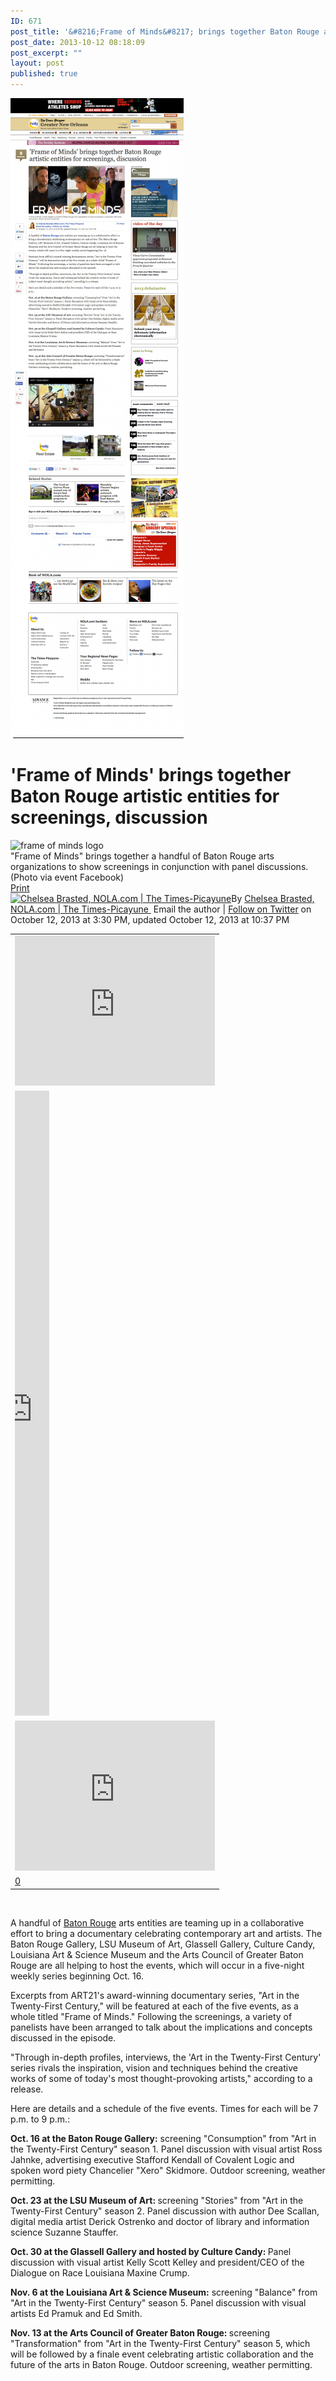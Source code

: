 ```yaml
---
ID: 671
post_title: '&#8216;Frame of Minds&#8217; brings together Baton Rouge artistic entities for screenings, discussion'
post_date: 2013-10-12 08:18:09
post_excerpt: ""
layout: post
published: true
---
```

<a href="/uploads/2014/03/Untitled-53.png"><img class="alignnone size-large wp-image-672" alt="Untitled-53" src="/uploads/2014/03/Untitled-53-277x1024.png" width="277" height="1024" /></a>

<!--more-->
<h1>'Frame of Minds' brings together Baton Rouge artistic entities for screenings, discussion</h1>
<div></div>
<div id="article_container">
<div id="top_images">
<div><img id="undefined" alt="frame of minds logo" src="http://imgick.nola.com/home/nola-media/width620/img/living_baton_rouge/photo/13563790-mmmain.jpg" /></div>
<div>"Frame of Minds" brings together a handful of Baton Rouge arts organizations to show screenings in conjunction with panel discussions. (Photo via event Facebook)</div>
</div>
<div id="Byline">
<div><a href="http://impact.nola.com/living_baton_rouge/print.html?entry=/2013/10/frame_of_minds_brings_together.html" target="_blank">Print</a></div>
<a href="http://connect.nola.com/user/cabrasted/index.html"><img id="undefined" alt="Chelsea Brasted, NOLA.com | The Times-Picayune" src="http://imgick.nola.com/home/nola-media/width40/img/avatars/10531819.png" /></a>By <a href="http://connect.nola.com/user/cabrasted/posts.html">Chelsea Brasted, NOLA.com | The Times-Picayune </a>
<a id="email_author"></a>Email the author | <a href="http://twitter.com/cabrasted" target="_blank">Follow on Twitter</a>
on October 12, 2013 at 3:30 PM, updated October 12, 2013 at 10:37 PM</div>
<div id="social_top">
<div>
<table cellspacing="0" cellpadding="0">
<tbody>
<tr>
<td>
<div>
<div id="social_top-reaction0_tweet1394179714813"><iframe id="twitter-widget-0" title="Twitter Tweet Button" src="http://platform.twitter.com/widgets/tweet_button.1393899192.html#_=1394179715465&amp;count=vertical&amp;id=twitter-widget-0&amp;lang=en&amp;original_referer=http%3A%2F%2Fwww.nola.com%2Fliving%2Fbaton-rouge%2Findex.ssf%2F2013%2F10%2Fframe_of_minds_brings_together.html&amp;size=m&amp;text='Frame%20of%20Minds'%20brings%20together%20Baton%20Rouge%20artistic%20entities%20for%20screenings%2C%20discussion&amp;url=http%3A%2F%2Fwww.nola.com%2Fliving%2Fbaton-rouge%2Findex.ssf%2F2013%2F10%2Fframe_of_minds_brings_together.html" height="240" width="320" frameborder="0" scrolling="no" data-twttr-rendered="true"></iframe></div>
</div></td>
</tr>
<tr>
<td>
<div>
<div id="social_top-reaction1">
<div data-width="55" data-send="false" data-show-faces="false" data-ref="s=showShareBarUI:p=facebook-like" data-href="http://www.nola.com/living/baton-rouge/index.ssf/2013/10/frame_of_minds_brings_together.html" data-layout="box_count" data-action="like" data-gig-btnid="social_top-reaction11394179714816" data-colorscheme="" data-font=""><iframe title="fb:like Facebook Social Plugin" name="f30f7f23f" src="http://www.facebook.com/plugins/like.php?action=like&amp;app_id=&amp;channel=http%3A%2F%2Fstatic.ak.facebook.com%2Fconnect%2Fxd_arbiter%2F63KoCqPoniC.js%3Fversion%3D40%23cb%3Df1c4c86104%26domain%3Dwww.nola.com%26origin%3Dhttp%253A%252F%252Fwww.nola.com%252Ff30c6bbc98%26relation%3Dparent.parent&amp;href=http%3A%2F%2Fwww.nola.com%2Fliving%2Fbaton-rouge%2Findex.ssf%2F2013%2F10%2Fframe_of_minds_brings_together.html&amp;layout=box_count&amp;locale=en_US&amp;ref=s%3DshowShareBarUI%3Ap%3Dfacebook-like&amp;sdk=joey&amp;send=false&amp;show_faces=false&amp;width=55" height="1000" width="55" frameborder="0" scrolling="no"></iframe></div>
</div>
</div></td>
</tr>
<tr>
<td>
<div>
<div id="social_top-reaction2">
<div id="___plus_0"><iframe id="I0_1394179715405" tabindex="0" title="+Share" name="I0_1394179715405" src="https://apis.google.com/u/0/_/+1/sharebutton?plusShare=true&amp;usegapi=1&amp;action=share&amp;annotation=vertical-bubble&amp;height=&amp;width=&amp;hl=en&amp;origin=http%3A%2F%2Fwww.nola.com&amp;url=http%3A%2F%2Fwww.nola.com%2Fliving%2Fbaton-rouge%2Findex.ssf%2F2013%2F10%2Fframe_of_minds_brings_together.html&amp;gsrc=3p&amp;jsh=m%3B%2F_%2Fscs%2Fapps-static%2F_%2Fjs%2Fk%3Doz.gapi.en.mybyDz8HbyI.O%2Fm%3D__features__%2Fam%3DIQ%2Frt%3Dj%2Fd%3D1%2Ft%3Dzcms%2Frs%3DAItRSTMfsPACy92igIGdkdG7FAi-A5Yo0g#_methods=onPlusOne%2C_ready%2C_close%2C_open%2C_resizeMe%2C_renderstart%2Concircled%2Cdrefresh%2Cerefresh%2Conendinteraction%2Conload&amp;id=I0_1394179715405&amp;parent=http%3A%2F%2Fwww.nola.com&amp;pfname=&amp;rpctoken=27062058" height="240" width="100%" frameborder="0" marginwidth="0" marginheight="0" scrolling="no" data-gapiattached="true"></iframe></div>
</div>
</div></td>
</tr>
<tr>
<td>
<div>
<div id="social_top-reaction3"><a href="http://www.pinterest.com/pin/create/button/?url=http%3A%2F%2Fwww.nola.com%2Fliving%2Fbaton-rouge%2Findex.ssf%2F2013%2F10%2Fframe_of_minds_brings_together.html&amp;media=http%3A%2F%2Fmedia.nola.com%2Fliving_baton_rouge%2Fphoto%2F13563790-thumb_square_large.jpg&amp;guid=LeUtiSRoj4yN-0&amp;description=The%20Baton%20Rouge%20Gallery%2C%20LSU%20Museum%20of%20Art%2C%20Glassell%20Gallery%2C%20Culture%20Candy%2C%20Louisiana%20Art%20%26%20Science%20Museum%20and%20the%20Arts%20Council%20of%20Greater%20Baton%20Rouge%20are%20all%20helping%20to%20host%20the%20events%2C%20which%20will%20occur%20in%20a%20five-night%20weekly%20series%20beginning%20Oct.%2016." target="_blank" data-pin-log="button_pinit" data-pin-config="above"><i></i>0</a></div>
</div></td>
</tr>
</tbody>
</table>
</div>
</div>
<div id="article_inset">
<div id="story-package">
<div id="StoryAd"><a href="http://ads.nola.com/RealMedia/ads/click_lx.ads/www.nola.com/living/baton-rouge/2013/10/frame_of_minds_brings_together.html/2114937760/StoryAd/NOLALIVE/default/empty.gif/726b414e31564d5a6458454143796964" target="_blank"><img alt="" src="http://ads.nola.com/RealMedia/ads/adstream_lx.ads/www.nola.com/living/baton-rouge/2013/10/frame_of_minds_brings_together.html/2114937760/StoryAd/NOLALIVE/default/empty.gif/726b414e31564d5a6458454143796964?bt=6101&amp;bt=6102&amp;bt=5032&amp;bt=c0148&amp;bt=5062&amp;bt=4014&amp;bt=c0088&amp;bt=1034&amp;bt=6066&amp;bt=5007&amp;bt=c0171&amp;bt=2024&amp;bt=6265&amp;bt=6146&amp;bt=2048&amp;bt=0001&amp;bt=c0143&amp;bt=6011&amp;bt=c0095&amp;bt=6158&amp;bt=5095&amp;bt=0007&amp;bt=8076&amp;bt=c0034&amp;bt=g081&amp;bt=c0012&amp;bt=2005&amp;bt=2063&amp;bt=6260&amp;bt=g073&amp;bt=6193&amp;bt=7000&amp;bt=2081&amp;bt=6045&amp;bt=5043&amp;bt=c0130&amp;bt=0005&amp;bt=6240&amp;bt=0011&amp;bt=2010&amp;bt=c0130&amp;bt=c0126&amp;bt=6057&amp;bt=6331&amp;bt=6141&amp;bt=c0175&amp;bt=6047&amp;bt=c0188&amp;bt=c0117&amp;bt=4041&amp;bt=5071&amp;bt=c0133&amp;bt=c0123&amp;bt=6357&amp;bt=c0059&amp;bt=7052&amp;bt=2062&amp;bt=1000&amp;bt=0003&amp;bt=g074&amp;bt=5073&amp;bt=2033&amp;bt=c0067&amp;bt=6147&amp;bt=7020&amp;bt=c0240&amp;bt=6342&amp;bt=7007&amp;bt=c0218&amp;bt=2019&amp;bt=7049&amp;bt=6098&amp;bt=1001&amp;bt=5069&amp;bt=2090&amp;bt=6167&amp;bt=g076&amp;bt=0002&amp;bt=6330&amp;bt=6392&amp;bt=8082&amp;bt=6055&amp;bt=92&amp;bt=c0181&amp;bt=3056&amp;bt=5030&amp;bt=6149&amp;bt=6168&amp;bt=c0142&amp;bt=c0111&amp;bt=6309&amp;bt=c0178&amp;bt=4045&amp;bt=6239&amp;bt=c0125&amp;bt=6297&amp;bt=5006&amp;bt=4043&amp;bt=1002&amp;bt=6153&amp;bt=c0056&amp;bt=6121&amp;bt=6317&amp;bt=6244&amp;bt=c0104&amp;bt=1091&amp;bt=c0064&amp;bt=all&amp;bt=c0077&amp;bt=c0176&amp;bt=c0113&amp;bt=6154&amp;bt=c0146&amp;bt=2006&amp;bt=c0164&amp;bt=c0079&amp;bt=3061&amp;bt=c0243&amp;bt=6262&amp;bt=7051&amp;bt=2020&amp;bt=6105&amp;bt=6133&amp;bt=c0179&amp;bt=7010&amp;bt=c0168&amp;bt=c0219&amp;bt=2061&amp;bt=c0084&amp;bt=c0180&amp;bt=8074&amp;bt=7062&amp;bt=5012&amp;bt=6343&amp;bt=c0068&amp;bt=8073&amp;bt=c0033&amp;bt=c0055&amp;bt=0075&amp;bt=2067&amp;bt=1043&amp;bt=6320&amp;bt=6113&amp;bt=6125&amp;bt=5029&amp;bt=6311&amp;bt=2077&amp;bt=c0213&amp;bt=6119&amp;bt=c0248&amp;bt=c0187&amp;bt=3002&amp;bt=6358&amp;bt=6362&amp;bt=1044&amp;bt=c0094&amp;bt=2034&amp;bt=c0099&amp;bt=8071&amp;bt=6224&amp;bt=c0078&amp;bt=7013&amp;bt=2047&amp;bt=c0109&amp;bt=3030&amp;bt=c0021&amp;bt=6126&amp;bt=6337&amp;bt=c0124&amp;bt=c0131&amp;bt=3066&amp;bt=6078&amp;bt=5015&amp;bt=c0120&amp;bt=9002&amp;bt=6256&amp;bt=c0150&amp;bt=3055&amp;bt=6164&amp;bt=c0182&amp;bt=6341&amp;bt=c0013&amp;bt=6112&amp;bt=c0221&amp;bt=c0147&amp;bt=7005&amp;bt=5040&amp;bt=c0097&amp;bt=2091&amp;bt=6174&amp;bt=5066&amp;bt=8070&amp;bt=6178&amp;bt=c0035&amp;bt=6310&amp;bt=0009&amp;bt=g070&amp;bt=3027&amp;bt=6005&amp;bt=5096&amp;bt=c0174&amp;bt=1096&amp;bt=6130&amp;bt=c0019&amp;bt=c0232&amp;bt=6329&amp;bt=6230&amp;bt=7017&amp;bt=2052&amp;bt=2038&amp;bt=c0069&amp;bt=4037&amp;bt=c0158&amp;bt=6332&amp;bt=4042&amp;bt=c0024&amp;bt=2076&amp;bt=6162&amp;bt=3052&amp;bt=4040&amp;bt=c0122&amp;bt=6319&amp;bt=c0249&amp;bt=c0173&amp;bt=6148&amp;bt=6152&amp;bt=6166&amp;bt=c0154&amp;bt=6356&amp;bt=6156&amp;bt=c0177&amp;bt=6132&amp;bt=6387&amp;bt=7050&amp;bt=r001&amp;bt=8081&amp;bt=6318&amp;bt=58&amp;lid=22cc5e3ea791a23e3eadb2d17d1179b0&amp;tag0=baton%20rouge%20art&amp;tag1=baton%20rouge%20gallery&amp;tag2=br-living&amp;tag3=brfrontpage&amp;tag4=brhomepage&amp;tag5=lsu%20museum%20of%20art" width="1" height="1" border="0" /></a></div>
</div>
</div>
<div>

A handful of <a href="http://www.nola.com/baton-rouge/">Baton Rouge</a> arts entities are teaming up in a collaborative effort to bring a documentary celebrating contemporary art and artists. The Baton Rouge Gallery, LSU Museum of Art, Glassell Gallery, Culture Candy, Louisiana Art &amp; Science Museum and the Arts Council of Greater Baton Rouge are all helping to host the events, which will occur in a five-night weekly series beginning Oct. 16.

Excerpts from ART21's award-winning documentary series, "Art in the Twenty-First Century," will be featured at each of the five events, as a whole titled "Frame of Minds." Following the screenings, a variety of panelists have been arranged to talk about the implications and concepts discussed in the episode.

"Through in-depth profiles, interviews, the 'Art in the Twenty-First Century' series rivals the inspiration, vision and techniques behind the creative works of some of today's most thought-provoking artists," according to a release.

Here are details and a schedule of the five events. Times for each will be 7 p.m. to 9 p.m.:

<b>Oct. 16 at the Baton Rouge Gallery:</b> screening "Consumption" from "Art in the Twenty-First Century" season 1. Panel discussion with visual artist Ross Jahnke, advertising executive Stafford Kendall of Covalent Logic and spoken word piety Chancelier "Xero" Skidmore. Outdoor screening, weather permitting.

<b>Oct. 23 at the LSU Museum of Art: </b>screening "Stories" from "Art in the Twenty-First Century" season 2. Panel discussion with author Dee Scallan, digital media artist Derick Ostrenko and doctor of library and information science Suzanne Stauffer.

<b>Oct. 30 at the Glassell Gallery and hosted by Culture Candy: </b>Panel discussion with visual artist Kelly Scott Kelley and president/CEO of the Dialogue on Race Louisiana Maxine Crump.

<b>Nov. 6 at the Louisiana Art &amp; Science Museum:</b> screening "Balance" from "Art in the Twenty-First Century" season 5. Panel discussion with visual artists Ed Pramuk and Ed Smith.

<b>Nov. 13 at the Arts Council of Greater Baton Rouge: </b>screening "Transformation" from "Art in the Twenty-First Century" season 5, which will be followed by a finale event celebrating artistic collaboration and the future of the arts in Baton Rouge. Outdoor screening, weather permitting.

</div>
</div>